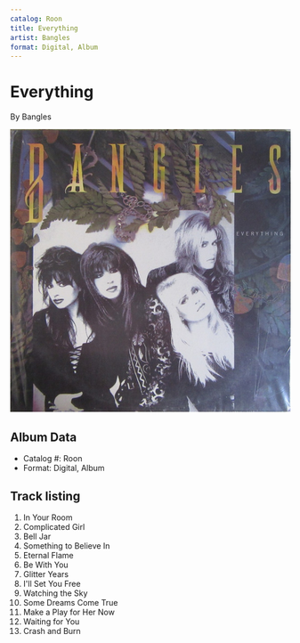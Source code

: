 ```yaml
---
catalog: Roon
title: Everything
artist: Bangles
format: Digital, Album
---
```


# Everything

By Bangles

![](../../assets/albumcovers/Bangles-Everything.png)

## Album Data

- Catalog #: Roon
- Format: Digital, Album


## Track listing


1. In Your Room
2. Complicated Girl
3. Bell Jar
4. Something to Believe In
5. Eternal Flame
6. Be With You
7. Glitter Years
8. I'll Set You Free
9. Watching the Sky
10. Some Dreams Come True
11. Make a Play for Her Now
12. Waiting for You
13. Crash and Burn

